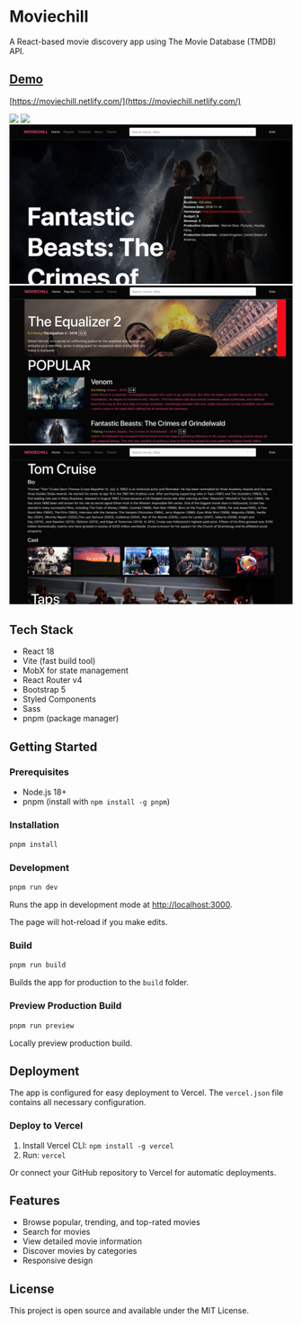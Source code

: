 # Moviechill

A React-based movie discovery app using The Movie Database (TMDB) API.

## [Demo](https://moviechill.netlify.com/)

[https://moviechill.netlify.com/](https://moviechill.netlify.com/)

![](https://raw.githubusercontent.com/arindampradhan/moviechill/master/public/images/demo/1.png)
![](https://raw.githubusercontent.com/arindampradhan/moviechill/master/public/images/demo/2.png)
![](https://raw.githubusercontent.com/arindampradhan/moviechill/master/public/images/demo/3.png)
![](https://raw.githubusercontent.com/arindampradhan/moviechill/master/public/images/demo/4.png)
![](https://raw.githubusercontent.com/arindampradhan/moviechill/master/public/images/demo/5.png)

## Tech Stack

- React 18
- Vite (fast build tool)
- MobX for state management
- React Router v4
- Bootstrap 5
- Styled Components
- Sass
- pnpm (package manager)

## Getting Started

### Prerequisites

- Node.js 18+
- pnpm (install with `npm install -g pnpm`)

### Installation

```bash
pnpm install
```

### Development

```bash
pnpm run dev
```

Runs the app in development mode at [http://localhost:3000](http://localhost:3000).

The page will hot-reload if you make edits.

### Build

```bash
pnpm run build
```

Builds the app for production to the `build` folder.

### Preview Production Build

```bash
pnpm run preview
```

Locally preview production build.

## Deployment

The app is configured for easy deployment to Vercel. The `vercel.json` file contains all necessary configuration.

### Deploy to Vercel

1. Install Vercel CLI: `npm install -g vercel`
2. Run: `vercel`

Or connect your GitHub repository to Vercel for automatic deployments.

## Features

- Browse popular, trending, and top-rated movies
- Search for movies
- View detailed movie information
- Discover movies by categories
- Responsive design

## License

This project is open source and available under the MIT License.

